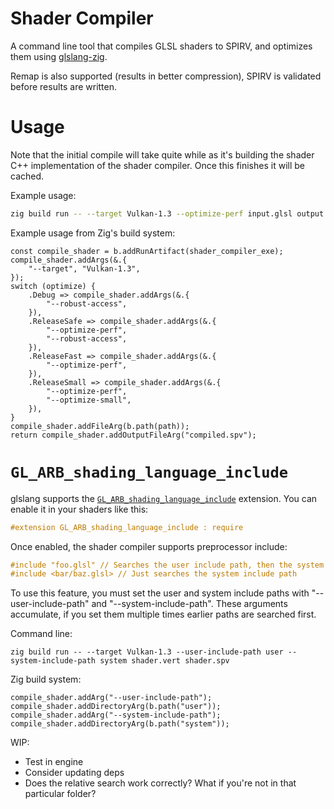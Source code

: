 # Shader Compiler

A command line tool that compiles GLSL shaders to SPIRV, and optimizes them using [glslang-zig](https://github.com/Games-by-Mason/glslang-zig).

Remap is also supported (results in better compression), SPIRV is validated before results are written.

# Usage

Note that the initial compile will take quite while as it's building the shader C++ implementation of the shader compiler. Once this finishes it will be cached.

Example usage:
```sh
zig build run -- --target Vulkan-1.3 --optimize-perf input.glsl output.spv
```

Example usage from Zig's build system:

```zig
const compile_shader = b.addRunArtifact(shader_compiler_exe);
compile_shader.addArgs(&.{
    "--target", "Vulkan-1.3",
});
switch (optimize) {
    .Debug => compile_shader.addArgs(&.{
        "--robust-access",
    }),
    .ReleaseSafe => compile_shader.addArgs(&.{
        "--optimize-perf",
        "--robust-access",
    }),
    .ReleaseFast => compile_shader.addArgs(&.{
        "--optimize-perf",
    }),
    .ReleaseSmall => compile_shader.addArgs(&.{
        "--optimize-perf",
        "--optimize-small",
    }),
}
compile_shader.addFileArg(b.path(path));
return compile_shader.addOutputFileArg("compiled.spv");
```

# `GL_ARB_shading_language_include`

glslang supports the [`GL_ARB_shading_language_include`](https://registry.khronos.org/OpenGL/extensions/ARB/ARB_shading_language_include.txt) extension. You can enable it in your shaders like this:

```glsl
#extension GL_ARB_shading_language_include : require
```

Once enabled, the shader compiler supports preprocessor include:

```glsl
#include "foo.glsl" // Searches the user include path, then the system include path
#include <bar/baz.glsl> // Just searches the system include path
```

To use this feature, you must set the user and system include paths with "--user-include-path" and "--system-include-path". These arguments accumulate, if you set them multiple times earlier paths are searched first.

Command line:
```
zig build run -- --target Vulkan-1.3 --user-include-path user --system-include-path system shader.vert shader.spv
```

Zig build system:
```zig
compile_shader.addArg("--user-include-path");
compile_shader.addDirectoryArg(b.path("user"));
compile_shader.addArg("--system-include-path");
compile_shader.addDirectoryArg(b.path("system"));
```

WIP:
* Test in engine
* Consider updating deps
* Does the relative search work correctly? What if you're not in that particular folder?
